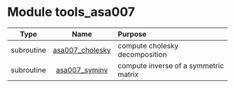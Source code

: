 # Module tools_asa007

| Type | Name | Purpose |
| :--: | :--: | :---------- |
| subroutine | [asa007_cholesky](https://github.com/benjaminmenetrier/bump-standalone/tree/master/src/tools_asa007.F90#L28) | compute cholesky decomposition |
| subroutine | [asa007_syminv](https://github.com/benjaminmenetrier/bump-standalone/tree/master/src/tools_asa007.F90#L97) | compute inverse of a symmetric matrix |
